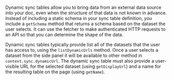 Dynamic sync tables allow you to bring data from an external data source into your doc, even when the structure of that data is not known in advance. Instead of including a static schema in your sync table definition, you include a `getSchema` method that returns a schema based on the dataset the user selects. It can use the fetcher to make authenticated HTTP requests to an API so that you can determine the shape of the data.

Dynamic sync tables typically provide list all of the datasets that the user has access to, using the `listDynamicUrls` method. Once a user selects a dataset from the side panel it will be available to other method in `context.sync.dynamicUrl`. The dynamic sync table must also provide a user-visible URL for the selected dataset (using `getDisplayUrl`) and a name for the resulting table on the page (using `getName`).
